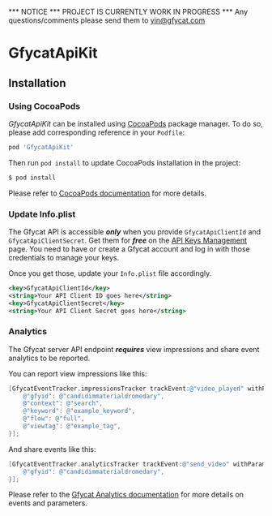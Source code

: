*** NOTICE *** PROJECT IS CURRENTLY WORK IN PROGRESS ***
Any questions/comments please send them to yin@gfycat.com

# GfycatApiKit

## Installation

### Using CocoaPods

*GfycatApiKit* can be installed using [CocoaPods](https://cocoapods.org)
package manager. To do so, please add corresponding reference in your `Podfile`:

```ruby
pod 'GfycatApiKit'
```

Then run `pod install` to update CocoaPods installation in the project:

```sh
$ pod install
```

Please refer to [CocoaPods documentation](https://guides.cocoapods.org/using/using-cocoapods.html) for more details.

### Update Info.plist

The Gfycat API is accessible ***only*** when you provide `GfycatApiClientId` and `GfycatApiClientSecret`.
Get them for ***free*** on the [API Keys Management](https://developers.gfycat.com/signup/#/keys) page.
You need to have or create a Gfycat account and log in with those credentials to manage your keys.

Once you get those, update your `Info.plist` file accordingly.

```xml
<key>GfycatApiClientId</key>
<string>Your API Client ID goes here</string>
<key>GfycatApiClientSecret</key>
<string>Your API Client Secret goes here</string>
```

### Analytics

The Gfycat server API endpoint ***requires*** view impressions and share event analytics to be reported.

You can report view impressions like this:

```objective-c
[GfycatEventTracker.impressionsTracker trackEvent:@"video_played" withParameters:@{
    @"gfyid": @"candidimmaterialdromedary",
    @"context": @"search",
    @"keyword": @"example_keyword",
    @"flow": @"full",
    @"viewtag": @"example_tag",
}];
```

And share events like this:

```objective-c
[GfycatEventTracker.analyticsTracker trackEvent:@"send_video" withParameters:@{
    @"gfyid": @"candidimmaterialdromedary",
}];
```

Please refer to the [Gfycat Analytics documentation](https://developers.gfycat.com/analytics/#gfycat-analytics) for more details on events and parameters. 
